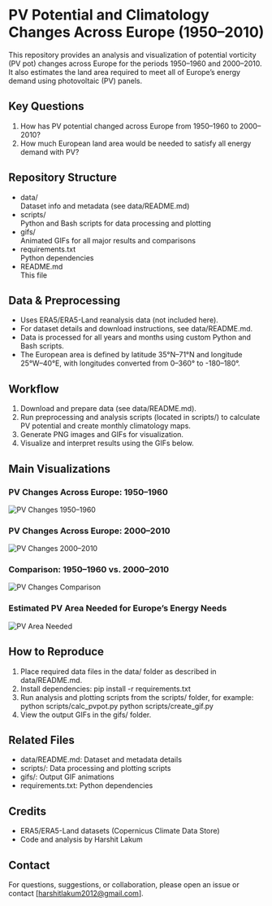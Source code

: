 # PV Potential and Climatology Changes Across Europe (1950–2010)

This repository provides an analysis and visualization of potential vorticity (PV pot) changes across Europe for the periods 1950–1960 and 2000–2010. It also estimates the land area required to meet all of Europe’s energy demand using photovoltaic (PV) panels.

## Key Questions

1. How has PV potential changed across Europe from 1950–1960 to 2000–2010?
2. How much European land area would be needed to satisfy all energy demand with PV?

## Repository Structure

- data/  
  Dataset info and metadata (see data/README.md)
- scripts/  
  Python and Bash scripts for data processing and plotting
- gifs/  
  Animated GIFs for all major results and comparisons
- requirements.txt  
  Python dependencies
- README.md  
  This file

## Data & Preprocessing

- Uses ERA5/ERA5-Land reanalysis data (not included here).
- For dataset details and download instructions, see data/README.md.
- Data is processed for all years and months using custom Python and Bash scripts.
- The European area is defined by latitude 35°N–71°N and longitude 25°W–40°E, with longitudes converted from 0–360° to -180–180°.

## Workflow

1. Download and prepare data (see data/README.md).
2. Run preprocessing and analysis scripts (located in scripts/) to calculate PV potential and create monthly climatology maps.
3. Generate PNG images and GIFs for visualization.
4. Visualize and interpret results using the GIFs below.

## Main Visualizations

### PV Changes Across Europe: 1950–1960
![PV Changes 1950–1960](gifs/pv_changes_1950_1960.gif)

### PV Changes Across Europe: 2000–2010
![PV Changes 2000–2010](gifs/pv_changes_2000_2010.gif)

### Comparison: 1950–1960 vs. 2000–2010
![PV Changes Comparison](gifs/comparison_1950_2010.gif)

### Estimated PV Area Needed for Europe’s Energy Needs
![PV Area Needed](gifs/pv_area_needed.gif)

## How to Reproduce

1. Place required data files in the data/ folder as described in data/README.md.
2. Install dependencies:
    pip install -r requirements.txt
3. Run analysis and plotting scripts from the scripts/ folder, for example:
    python scripts/calc_pvpot.py
    python scripts/create_gif.py
4. View the output GIFs in the gifs/ folder.

## Related Files

- data/README.md: Dataset and metadata details  
- scripts/: Data processing and plotting scripts  
- gifs/: Output GIF animations  
- requirements.txt: Python dependencies

## Credits

- ERA5/ERA5-Land datasets (Copernicus Climate Data Store)
- Code and analysis by Harshit Lakum

## Contact

For questions, suggestions, or collaboration, please open an issue or contact [harshitlakum2012@gmail.com].
